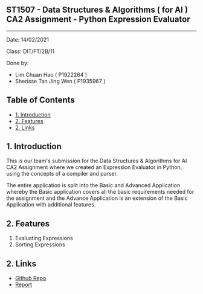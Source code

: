 
## ST1507 - Data Structures & Algorithms ( for AI ) CA2 Assignment -  Python Expression Evaluator

---

Date: 14/02/2021

Class: DIT/FT/2B/11

Done by:
- Lim Chuan Hao ( P1922264 )
- Sherisse Tan Jing Wen ( P1935967 )

## Table of Contents

- [1. Introduction](#1-introduction)
- [2. Features](#2-features)
- [2. Links](#2-links)

## 1. Introduction

This is our team's submission for the Data Structures & Algorithms for AI CA2 Assignment where we created an Expression Evaluator in Python, using the concepts of a compiler and parser.

The entire application is split into the Basic and Advanced Application whereby the Basic application covers all the basic requirements needed for the assignment and the Advance Application is an extension of the Basic Application with additional features.

## 2. Features

1. Evaluating Expressions
2. Sorting Expressions

## 2. Links

* [Github Repo](https://github.com/chuanhao01/Python_Expression_Evaluator)
* [Report](https://github.com/chuanhao01/Python_Expression_Evaluator/DSAA_CA2_Final_Report.pdf) 